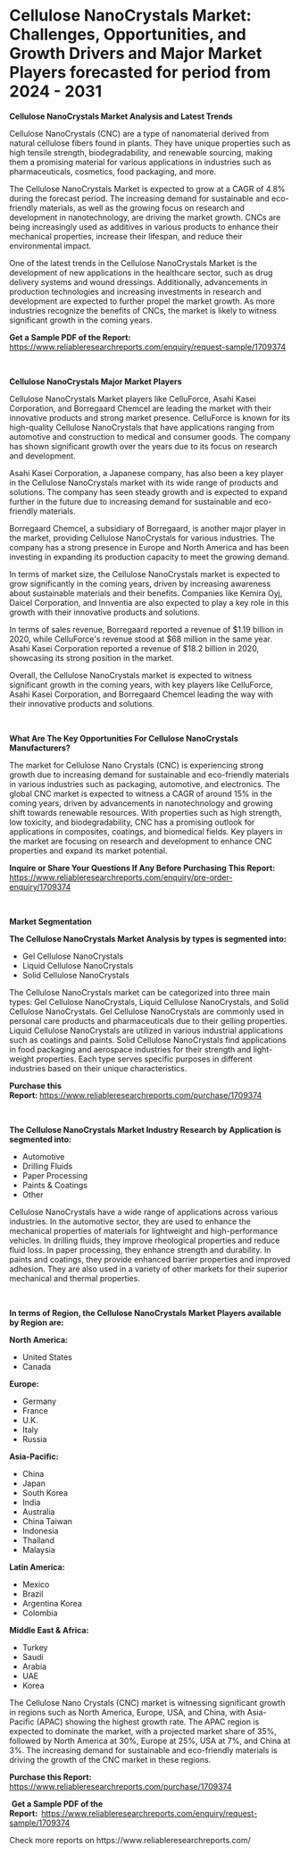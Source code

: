 <p><h1>Cellulose NanoCrystals Market: Challenges, Opportunities, and Growth Drivers and Major Market Players forecasted for period from 2024 - 2031</h1></p><p><strong>Cellulose NanoCrystals Market Analysis and Latest Trends</strong></p>
<p><p>Cellulose NanoCrystals (CNC) are a type of nanomaterial derived from natural cellulose fibers found in plants. They have unique properties such as high tensile strength, biodegradability, and renewable sourcing, making them a promising material for various applications in industries such as pharmaceuticals, cosmetics, food packaging, and more.</p><p>The Cellulose NanoCrystals Market is expected to grow at a CAGR of 4.8% during the forecast period. The increasing demand for sustainable and eco-friendly materials, as well as the growing focus on research and development in nanotechnology, are driving the market growth. CNCs are being increasingly used as additives in various products to enhance their mechanical properties, increase their lifespan, and reduce their environmental impact.</p><p>One of the latest trends in the Cellulose NanoCrystals Market is the development of new applications in the healthcare sector, such as drug delivery systems and wound dressings. Additionally, advancements in production technologies and increasing investments in research and development are expected to further propel the market growth. As more industries recognize the benefits of CNCs, the market is likely to witness significant growth in the coming years.</p></p>
<p><strong>Get a Sample PDF of the Report:&nbsp;</strong> <a href="https://www.reliableresearchreports.com/enquiry/request-sample/1709374">https://www.reliableresearchreports.com/enquiry/request-sample/1709374</a></p>
<p>&nbsp;</p>
<p><strong>Cellulose NanoCrystals Major Market Players</strong></p>
<p><p>Cellulose NanoCrystals Market players like CelluForce, Asahi Kasei Corporation, and Borregaard Chemcel are leading the market with their innovative products and strong market presence. CelluForce is known for its high-quality Cellulose NanoCrystals that have applications ranging from automotive and construction to medical and consumer goods. The company has shown significant growth over the years due to its focus on research and development.</p><p>Asahi Kasei Corporation, a Japanese company, has also been a key player in the Cellulose NanoCrystals market with its wide range of products and solutions. The company has seen steady growth and is expected to expand further in the future due to increasing demand for sustainable and eco-friendly materials.</p><p>Borregaard Chemcel, a subsidiary of Borregaard, is another major player in the market, providing Cellulose NanoCrystals for various industries. The company has a strong presence in Europe and North America and has been investing in expanding its production capacity to meet the growing demand.</p><p>In terms of market size, the Cellulose NanoCrystals market is expected to grow significantly in the coming years, driven by increasing awareness about sustainable materials and their benefits. Companies like Kemira Oyj, Daicel Corporation, and Innventia are also expected to play a key role in this growth with their innovative products and solutions.</p><p>In terms of sales revenue, Borregaard reported a revenue of $1.19 billion in 2020, while CelluForce's revenue stood at $68 million in the same year. Asahi Kasei Corporation reported a revenue of $18.2 billion in 2020, showcasing its strong position in the market.</p><p>Overall, the Cellulose NanoCrystals market is expected to witness significant growth in the coming years, with key players like CelluForce, Asahi Kasei Corporation, and Borregaard Chemcel leading the way with their innovative products and solutions.</p></p>
<p>&nbsp;</p>
<p><strong>What Are The Key Opportunities For Cellulose NanoCrystals Manufacturers?</strong></p>
<p><p>The market for Cellulose Nano Crystals (CNC) is experiencing strong growth due to increasing demand for sustainable and eco-friendly materials in various industries such as packaging, automotive, and electronics. The global CNC market is expected to witness a CAGR of around 15% in the coming years, driven by advancements in nanotechnology and growing shift towards renewable resources. With properties such as high strength, low toxicity, and biodegradability, CNC has a promising outlook for applications in composites, coatings, and biomedical fields. Key players in the market are focusing on research and development to enhance CNC properties and expand its market potential.</p></p>
<p><strong>Inquire or Share Your Questions If Any Before Purchasing This Report:</strong> <a href="https://www.reliableresearchreports.com/enquiry/pre-order-enquiry/1709374">https://www.reliableresearchreports.com/enquiry/pre-order-enquiry/1709374</a></p>
<p>&nbsp;</p>
<p><strong>Market Segmentation</strong></p>
<p><strong>The Cellulose NanoCrystals Market Analysis by types is segmented into:</strong></p>
<p><ul><li>Gel Cellulose NanoCrystals</li><li>Liquid Cellulose NanoCrystals</li><li>Solid Cellulose NanoCrystals</li></ul></p>
<p><p>The Cellulose NanoCrystals market can be categorized into three main types: Gel Cellulose NanoCrystals, Liquid Cellulose NanoCrystals, and Solid Cellulose NanoCrystals. Gel Cellulose NanoCrystals are commonly used in personal care products and pharmaceuticals due to their gelling properties. Liquid Cellulose NanoCrystals are utilized in various industrial applications such as coatings and paints. Solid Cellulose NanoCrystals find applications in food packaging and aerospace industries for their strength and light-weight properties. Each type serves specific purposes in different industries based on their unique characteristics.</p></p>
<p><strong>Purchase this Report:&nbsp;</strong><a href="https://www.reliableresearchreports.com/purchase/1709374">https://www.reliableresearchreports.com/purchase/1709374</a></p>
<p>&nbsp;</p>
<p><strong>The Cellulose NanoCrystals Market Industry Research by Application is segmented into:</strong></p>
<p><ul><li>Automotive</li><li>Drilling Fluids</li><li>Paper Processing</li><li>Paints & Coatings</li><li>Other</li></ul></p>
<p><p>Cellulose NanoCrystals have a wide range of applications across various industries. In the automotive sector, they are used to enhance the mechanical properties of materials for lightweight and high-performance vehicles. In drilling fluids, they improve rheological properties and reduce fluid loss. In paper processing, they enhance strength and durability. In paints and coatings, they provide enhanced barrier properties and improved adhesion. They are also used in a variety of other markets for their superior mechanical and thermal properties.</p></p>
<p>&nbsp;</p>
<p><strong>In terms of Region, the Cellulose NanoCrystals Market Players available by Region are:</strong></p>
<p>
    <p> <strong> North America: </strong>
        <ul>
            <li>United States</li>
            <li>Canada</li>
        </ul>
        </p> 
    <p> <strong> Europe: </strong>
        <ul>
            <li>Germany</li>
            <li>France</li>
            <li>U.K.</li>
            <li>Italy</li>
            <li>Russia</li>
        </ul>
        </p> 
    <p> <strong> Asia-Pacific: </strong>
        <ul>
            <li>China</li>
            <li>Japan</li>
            <li>South Korea</li>
            <li>India</li>
            <li>Australia</li>
            <li>China Taiwan</li>
            <li>Indonesia</li>
            <li>Thailand</li>
            <li>Malaysia</li>
        </ul>
        </p> 
    <p> <strong> Latin America: </strong>
        <ul>
            <li>Mexico</li>
            <li>Brazil</li>
            <li>Argentina Korea</li>
            <li>Colombia</li>
        </ul>
        </p> 
    <p> <strong> Middle East & Africa: </strong>
        <ul>
            <li>Turkey</li>
            <li>Saudi</li>
            <li>Arabia</li>
            <li>UAE</li>
            <li>Korea</li>
        </ul>
    </p>
    </p>
<p><p>The Cellulose Nano Crystals (CNC) market is witnessing significant growth in regions such as North America, Europe, USA, and China, with Asia-Pacific (APAC) showing the highest growth rate. The APAC region is expected to dominate the market, with a projected market share of 35%, followed by North America at 30%, Europe at 25%, USA at 7%, and China at 3%. The increasing demand for sustainable and eco-friendly materials is driving the growth of the CNC market in these regions.</p></p>
<p><strong>Purchase this Report: </strong><a href="https://www.reliableresearchreports.com/purchase/1709374">https://www.reliableresearchreports.com/purchase/1709374</a></p>
<p>&nbsp;<strong>Get a Sample PDF of the Report:&nbsp;&nbsp;</strong><a href="https://www.reliableresearchreports.com/enquiry/request-sample/1709374">https://www.reliableresearchreports.com/enquiry/request-sample/1709374</a></p>
<p><strong></strong></p>
<p>Check more reports on https://www.reliableresearchreports.com/</p>